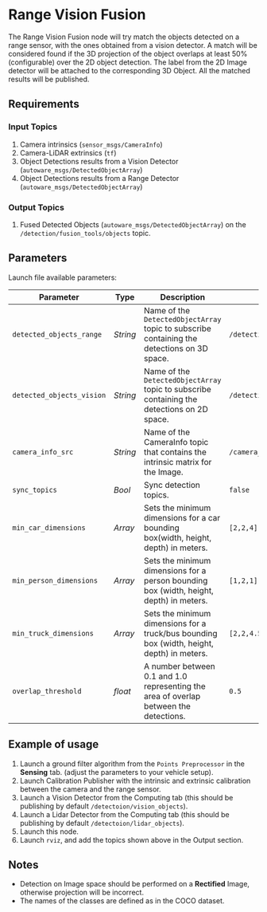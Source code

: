 # Range Vision Fusion

The Range Vision Fusion node will try match the objects detected on a range sensor, with the ones obtained from a vision detector. 
A match will be considered found if the 3D projection of the object overlaps at least 50% (configurable) over the 2D object detection.
The label from the 2D Image detector will be attached to the corresponding 3D Object. All the matched results will be published. 

## Requirements

### Input Topics
1. Camera intrinsics (`sensor_msgs/CameraInfo`)
1. Camera-LiDAR extrinsics (`tf`)
1. Object Detections results from a Vision Detector (`autoware_msgs/DetectedObjectArray`)
1. Object Detections results from a Range Detector (`autoware_msgs/DetectedObjectArray`)

### Output Topics
1. Fused Detected Objects (`autoware_msgs/DetectedObjectArray`) on the `/detection/fusion_tools/objects` topic.

## Parameters

Launch file available parameters:

|Parameter| Type| Description|Default|
----------|-----|--------|---|
|`detected_objects_range`|*String* |Name of the `DetectedObjectArray` topic to subscribe containing the detections on 3D space.|`/detection/lidar_objects`|
|`detected_objects_vision`|*String*|Name of the `DetectedObjectArray` topic to subscribe containing the detections on 2D space.|`/detection/vision_objects`|
|`camera_info_src`|*String*|Name of the CameraInfo topic that contains the intrinsic matrix for the Image.|`/camera_info`|
|`sync_topics`|*Bool*|Sync detection topics.|`false`|
|`min_car_dimensions`|*Array*|Sets the minimum dimensions for a car bounding box(width, height, depth) in meters.|`[2,2,4]`|
|`min_person_dimensions`|*Array*|Sets the minimum dimensions for a person bounding box (width, height, depth) in meters.|`[1,2,1]`|
|`min_truck_dimensions`|*Array*|Sets the minimum dimensions for a truck/bus bounding box (width, height, depth) in meters.|`[2,2,4.5]`|
|`overlap_threshold`|*float*|A number between 0.1 and 1.0 representing the area of overlap between the detections.|`0.5`|

## Example of usage

1. Launch a ground filter algorithm from the `Points Preprocessor` in the **Sensing** tab. (adjust the parameters to your vehicle setup).
1. Launch Calibration Publisher with the intrinsic and extrinsic calibration between the camera and the range sensor.
1. Launch a Vision Detector from the Computing tab (this should be publishing by default `/detectoion/vision_objects`).
1. Launch a Lidar Detector from the Computing tab (this should be publishing by default `/detectoion/lidar_objects`).
1. Launch this node.
1. Launch `rviz`, and add the topics shown above in the Output section.

## Notes

* Detection on Image space should be performed on a **Rectified** Image, otherwise projection will be incorrect.
* The names of the classes are defined as in the COCO dataset.